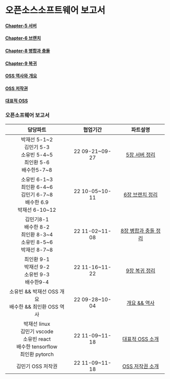 # 오픈소스소프트웨어 보고서

#### [Chapter-5 서버](https://github.com/OSS3TEAM/DMU_OSS/blob/f6553f316fbb316e2c7720d31ad7f6be5ebda673/OSS3TEAM_5w_Chapter-5/README.md)
#### [Chapter-6 브랜치](https://github.com/OSS3TEAM/DMU_OSS/blob/f6553f316fbb316e2c7720d31ad7f6be5ebda673/OSS3TEAM_6w_Chapter-6/README.md)
#### [Chapter-8 병합과 충돌](https://github.com/OSS3TEAM/DMU_OSS/blob/f6553f316fbb316e2c7720d31ad7f6be5ebda673/OSS3TEAM_10w_Chapter-8/README.md)
#### [Chapter-9 복귀](https://github.com/OSS3TEAM/DMU_OSS/blob/f6553f316fbb316e2c7720d31ad7f6be5ebda673/OSS3TEAM_11w_Chapter-9/README.md)
#### [OSS 역사와 개요](https://github.com/OSS3TEAM/DMU_OSS/blob/f6553f316fbb316e2c7720d31ad7f6be5ebda673/OSS3TEAM_5w_HistoryOverview/OSS3TEAM_5w_HistoryOverview.md)
#### [OSS 저작권]()
#### [대표적 OSS]()

### 오픈소프웨어 보고서

|담당파트|협업기간|파트설명|
|:-----:|:-----:|:---:|
|박재선 5-1&#126;2<br>김민기 5-3<br>소유빈 5-4&#126;5<br>최인환 5-6<br>배수한5-7&#126;8|22 09-21~09-27|<a href="https://github.com/OSS3TEAM/DMU_OSS/blob/main/OSS3TEAM_5w_Chapter-5/README.md">5장 서버 정리|
|소유빈 6-1&#126;3<br>최인환 6-4&#126;6<br>김민기 6-7&#126;8<br>배수한 6.9<br>박재선 6-10&#126;12|22 10-05~10-11|<a href="https://github.com/OSS3TEAM/DMU_OSS/blob/main/OSS3TEAM_5w_Chapter-5/README.md">6장 브랜치 정리|
|김민기8-1<br>배수한 8-2<br>최인환 8-3&#126;4<br>소유빈 8-5&#126;6<br>박재선 8-7&#126;8|22 11-02~11-08|<a href="https://github.com/OSS3TEAM/DMU_OSS/blob/main/OSS3TEAM_5w_Chapter-5/README.md">8장 병합과 충돌 정리|
|최인환 9-1<br>박재선 9-2<br>소유빈 9-3<br>배수한9-4|22 11-16~11-22|<a href="https://github.com/OSS3TEAM/DMU_OSS/blob/main/OSS3TEAM_5w_Chapter-5/README.md">9장 복귀 정리|
|소유빈 && 박재선 OSS 개요<br>배수한 && 최인환 OSS 역사|22 09-28~10-04|<a href="https://github.com/OSS3TEAM/DMU_OSS/blob/main/OSS3TEAM_5w_Chapter-5/README.md">개요 && 역사|
|박재선 linux<br>김민기 vscode<br>소유빈 react<br> 배수한 tensorflow<br>최인환 pytorch|22 11-09~11-18|<a href="https://github.com/OSS3TEAM/DMU_OSS/blob/main/OSS3TEAM_5w_Chapter-5/README.md">대표적 OSS 소개|
|김민기 OSS 저작권|22 11-09~11-18|<a href="https://github.com/OSS3TEAM/DMU_OSS/blob/main/OSS3TEAM_5w_Chapter-5/README.md">OSS 저작권 소개|
